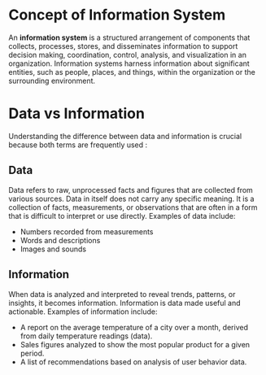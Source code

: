 # Concept of Information System

An **information system** is a structured arrangement of components that collects, processes, stores, and disseminates information to support decision making, coordination, control, analysis, and visualization in an organization. Information systems harness information about significant entities, such as people, places, and things, within the organization or the surrounding environment. 

 # Data vs Information

Understanding the difference between data and information is crucial because both terms are frequently used :
## Data

Data refers to raw, unprocessed facts and figures that are collected from various sources. Data in itself does not carry any specific meaning. It is a collection of facts, measurements, or observations that are often in a form that is difficult to interpret or use directly. Examples of data include:

- Numbers recorded from measurements
- Words and descriptions
- Images and sounds


## Information

When data is analyzed and interpreted to reveal trends, patterns, or insights, it becomes information. Information is data made useful and actionable. Examples of information include:

- A report on the average temperature of a city over a month, derived from daily temperature readings (data).
- Sales figures analyzed to show the most popular product for a given period.
- A list of recommendations based on analysis of user behavior data.

 

 
